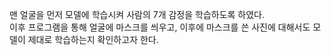 맨 얼굴을 먼저 모델에 학습시켜 사람의 7개 감정을 학습하도록 하였다.  
이후 프로그램을 통해 얼굴에 마스크를 씌우고, 이후에 마스크를 쓴 사진에 대해서도 모델이 제대로 학습하는지 확인하고자 한다.  
